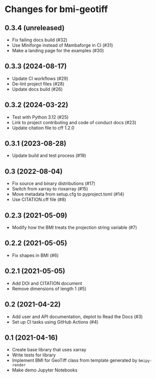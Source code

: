 # Changes for bmi-geotiff

## 0.3.4 (unreleased)

- Fix failing docs build (#32)
- Use Miniforge instead of Mambaforge in CI (#31)
- Make a landing page for the examples (#30)


## 0.3.3 (2024-08-17)

- Update CI workflows (#29)
- De-lint project files (#28)
- Update docs build (#26)


## 0.3.2 (2024-03-22)

- Test with Python 3.12 (#25)
- Link to project contributing and code of conduct docs (#23)
- Update citation file to cff 1.2.0


## 0.3.1 (2023-08-28)

- Update build and test process (#19)


## 0.3 (2022-08-04)

- Fix source and binary distributions (#17)
- Switch from xarray to rioxarray (#15)
- Move metadata from setup.cfg to pyproject.toml (#14)
- Use CITATION.cff file (#8)


## 0.2.3 (2021-05-09)

- Modify how the BMI treats the projection string variable (#7)


## 0.2.2 (2021-05-05)

- Fix shapes in BMI (#6)


## 0.2.1 (2021-05-05)

- Add DOI and CITATION document
- Remove dimensions of length 1 (#5)


## 0.2 (2021-04-22)

- Add user and API documentation, deplot to Read the Docs (#3)
- Set up CI tasks using GitHub Actions (#4)


## 0.1 (2021-04-16)

- Create base library that uses xarray
- Write tests for library
- Implement BMI for GeoTiff class from template generated by `bmipy-render`
- Make demo Jupyter Notebooks
